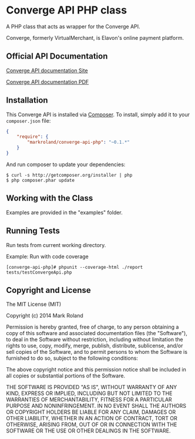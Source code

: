 Converge API PHP class
======================

A PHP class that acts as wrapper for the Converge API.

Converge, formerly VirtualMerchant, is Elavon's online payment platform.


Official API Documentation
--------------------------

[Converge API documentation Site](https://demo.myvirtualmerchant.com/VirtualMerchantDemo/supportlandingvisitor.do)

[Converge API documentation PDF](https://www.myvirtualmerchant.com/VirtualMerchant/download/developerGuide.pdf)


Installation
------------

This Converge API is installed via [Composer](http://getcomposer.org/). To install, simply add it
to your `composer.json` file:

```json
{
    "require": {
        "markroland/converge-api-php": "~0.1.*"
    }
}
```

And run composer to update your dependencies:

    $ curl -s http://getcomposer.org/installer | php
    $ php composer.phar update


Working with the Class
----------------------

Examples are provided in the "examples" folder.


Running Tests
-------------

Run tests from current working directory.

Example: Run with code coverage

    [converge-api-php]# phpunit --coverage-html ./report tests/testConvergeApi.php


Copyright and License
---------------------

The MIT License (MIT)

Copyright (c) 2014 Mark Roland

Permission is hereby granted, free of charge, to any person obtaining a copy
of this software and associated documentation files (the "Software"), to deal
in the Software without restriction, including without limitation the rights
to use, copy, modify, merge, publish, distribute, sublicense, and/or sell
copies of the Software, and to permit persons to whom the Software is
furnished to do so, subject to the following conditions:

The above copyright notice and this permission notice shall be included in
all copies or substantial portions of the Software.

THE SOFTWARE IS PROVIDED "AS IS", WITHOUT WARRANTY OF ANY KIND, EXPRESS OR
IMPLIED, INCLUDING BUT NOT LIMITED TO THE WARRANTIES OF MERCHANTABILITY,
FITNESS FOR A PARTICULAR PURPOSE AND NONINFRINGEMENT. IN NO EVENT SHALL THE
AUTHORS OR COPYRIGHT HOLDERS BE LIABLE FOR ANY CLAIM, DAMAGES OR OTHER
LIABILITY, WHETHER IN AN ACTION OF CONTRACT, TORT OR OTHERWISE, ARISING FROM,
OUT OF OR IN CONNECTION WITH THE SOFTWARE OR THE USE OR OTHER DEALINGS IN
THE SOFTWARE.